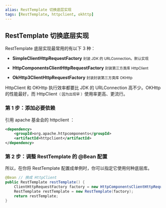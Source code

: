 ```yaml
---
alias: RestTemplate 切换底层实现
tags: [RestTemplate, httpclient, okhttp]
---
```


## RestTemplate 切换底层实现

RestTemplate 底层实现最常用的有以下 3 种：

- **SimpleClientHttpRequestFactory** <small>封装 JDK 的 URLConnection。默认实现</small>

- **HttpComponentsClientHttpRequestFactory** <small>封装第三方类库 HttpClient</small>

- **OkHttp3ClientHttpRequestFactory** <small>封装封装第三方类库 OKHttp</small>

HttpClient 和 OKHttp 执行效率都要比 JDK 的 URLConnection 高不少。OKHttp 的性能最好，而 HttpClient<small>（ 因为出现早 ）</small>使用率更高、更流行。

### 第 1 步：添加必要依赖

引用 apache 基金会的 httpclient ：

```xml
<dependency>
    <groupId>org.apache.httpcomponents</groupId>
    <artifactId>httpclient</artifactId>
</dependency>
```

### 第 2 步：调整 RestTemplate 的 @Bean 配置

所以，在你将 RestTemplate 配置成单例时，你可以指定它使用何种底层库。

```java
@Bean // 换成 HttpClient
public RestTemplate restTemplate() {
	ClientHttpRequestFactory factory = new HttpComponentsClientHttpRequestFactory();
	RestTemplate restTemplate = new RestTemplate(factory);
	return restTemplate;
}
```


